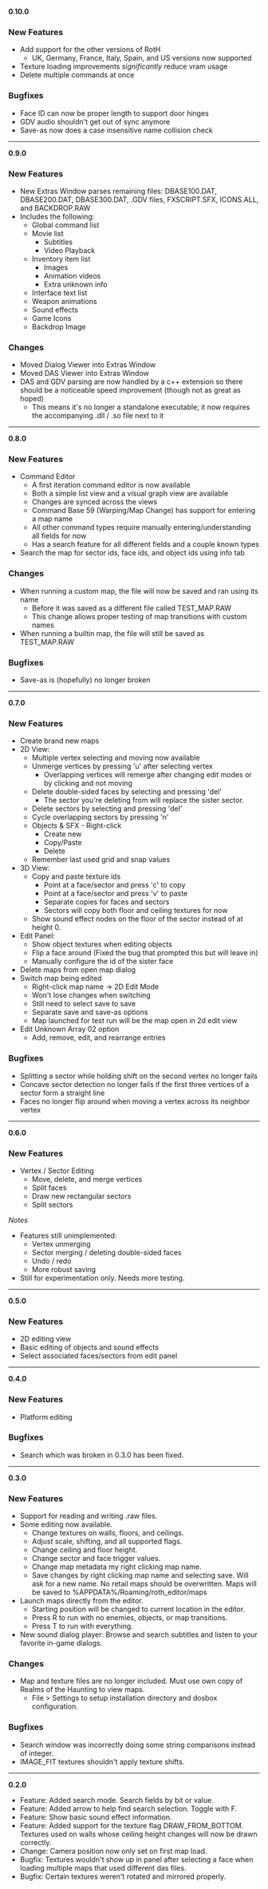 **0.10.0**
### New Features
  - Add support for the other versions of RotH
    - UK, Germany, France, Italy, Spain, and US versions now supported
  - Texture loading improvements *significantly* reduce vram usage
  - Delete multiple commands at once

### Bugfixes
  - Face ID can now be proper length to support door hinges
  - GDV audio shouldn't get out of sync anymore
  - Save-as now does a case insensitive name collision check

---

**0.9.0**
### New Features
  - New Extras Window parses remaining files: DBASE100.DAT, DBASE200.DAT, DBASE300.DAT, .GDV files, FXSCRIPT.SFX, ICONS.ALL, and BACKDROP.RAW
  - Includes the following:
    - Global command list
    - Movie list
      - Subtitles
      - Video Playback
    - Inventory item list
      - Images
      - Animation videos
      - Extra unknown info
    - Interface text list
    - Weapon animations
    - Sound effects
    - Game Icons
    - Backdrop Image

### Changes
  - Moved Dialog Viewer into Extras Window
  - Moved DAS Viewer into Extras Window
  - DAS and GDV parsing are now handled by a c++ extension so there should be a noticeable speed improvement (though not as great as hoped)
    - This means it's no longer a standalone executable; it now requires the accompanying .dll / .so file next to it

---

**0.8.0**
### New Features
  - Command Editor
    - A first iteration command editor is now available
    - Both a simple list view and a visual graph view are available
    - Changes are synced across the views
    - Command Base 59 (Warping/Map Change) has support for entering a map name
    - All other command types require manually entering/understanding all fields for now
    - Has a search feature for all different fields and a couple known types
  - Search the map for sector ids, face ids, and object ids using info tab

### Changes
  - When running a custom map, the file will now be saved and ran using its name
    - Before it was saved as a different file called TEST_MAP.RAW
    - This change allows proper testing of map transitions with custom names
  - When running a builtin map, the file will still be saved as TEST_MAP.RAW

### Bugfixes
  - Save-as is (hopefully) no longer broken

---

**0.7.0**
### New Features
  - Create brand new maps
  - 2D View:
    - Multiple vertex selecting and moving now available
    - Unmerge vertices by pressing 'u' after selecting vertex
      - Overlapping vertices will remerge after changing edit modes or by clicking and not moving
    - Delete double-sided faces by selecting and pressing 'del'
      - The sector you're deleting from will replace the sister sector.
    - Delete sectors by selecting and pressing 'del'
    - Cycle overlapping sectors by pressing 'n'
    - Objects & SFX - Right-click
      - Create new
      - Copy/Paste
      - Delete
    - Remember last used grid and snap values
  - 3D View:
    - Copy and paste texture ids
      - Point at a face/sector and press 'c' to copy
      - Point at a face/sector and press 'v' to paste
      - Separate copies for faces and sectors
      - Sectors will copy both floor and ceiling textures for now
    - Show sound effect nodes on the floor of the sector instead of at height 0.
  - Edit Panel:
    - Show object textures when editing objects
    - Flip a face around (Fixed the bug that prompted this but will leave in)
    - Manually configure the id of the sister face
  - Delete maps from open map dialog
  - Switch map being edited
    - Right-click map name -> 2D Edit Mode
    - Won't lose changes when switching
    - Still need to select save to save
    - Separate save and save-as options
    - Map launched for test run will be the map open in 2d edit view
  - Edit Unknown Array 02 option
    - Add, remove, edit, and rearrange entries

### Bugfixes
  - Splitting a sector while holding shift on the second vertex no longer fails
  - Concave sector detection no longer fails if the first three vertices of a sector form a straight line
  - Faces no longer flip around when moving a vertex across its neighbor vertex

---

**0.6.0**
### New Features
  - Vertex / Sector Editing
    - Move, delete, and merge vertices
    - Split faces
    - Draw new rectangular sectors
    - Split sectors

*Notes*
  - Features still unimplemented:
    - Vertex unmerging
    - Sector merging / deleting double-sided faces
    - Undo / redo
    - More robust saving
  - Still for experimentation only. Needs more testing.

---

**0.5.0**
### New Features
  - 2D editing view
  - Basic editing of objects and sound effects
  - Select associated faces/sectors from edit panel

---

**0.4.0**
### New Features
  - Platform editing

### Bugfixes
  - Search which was broken in 0.3.0 has been fixed.

---

**0.3.0**
### New Features
  - Support for reading and writing .raw files.
  - Some editing now available.
    - Change textures on walls, floors, and ceilings.
    - Adjust scale, shifting, and all supported flags.
    - Change ceiling and floor height.
    - Change sector and face trigger values.
    - Change map metadata my right clicking map name.
    - Save changes by right clicking map name and selecting save. Will ask for a new name. No retail maps should be overwritten. Maps will be saved to %APPDATA%/Roaming/roth_editor/maps
  - Launch maps directly from the editor.
    - Starting position will be changed to current location in the editor.
    - Press R to run with no enemies, objects, or map transitions.
    - Press T to run with everything.
  - New sound dialog player: Browse and search subtitles and listen to your favorite in-game dialogs.

### Changes
  - Map and texture files are no longer included. Must use own copy of Realms of the Haunting to view maps. 
    - File > Settings to setup installation directory and dosbox configuration.
  
### Bugfixes
  - Search window was incorrectly doing some string comparisons instead of integer.
  - IMAGE_FIT textures shouldn't apply texture shifts.

---

**0.2.0**
  - Feature: Added search mode. Search fields by bit or value.
  - Feature: Added arrow to help find search selection. Toggle with F.
  - Feature: Show basic sound effect information.
  - Feature: Added support for the texture flag DRAW_FROM_BOTTOM. Textures used on walls whose ceiling height changes will now be drawn correctly.
  - Change: Camera position now only set on first map load.
  - Bugfix: Textures wouldn't show up in panel after selecting a face when loading multiple maps that used different das files.
  - Bugfix: Certain textures weren't rotated and mirrored properly.

